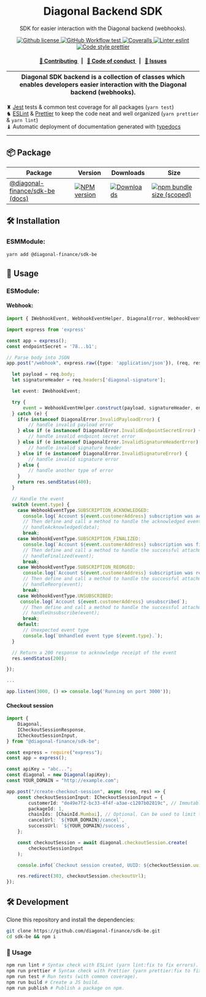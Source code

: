 <p align="center">
    <h1 align="center">
        Diagonal Backend SDK
    </h1>
    <p align="center">SDK for easier interaction with the Diagonal backend (webhooks).</p>
</p>

<p align="center">
    <a href="https://github.com/diagonal-finance/sdk-be/blob/master/LICENSE">
        <img alt="Github license" src="https://img.shields.io/github/license/diagonal-finance/sdk-be.svg?style=flat-square">
    </a>
    <a href="https://github.com/diagonal-finance/sdk-be/actions?query=workflow%3Atest">
        <img alt="GitHub Workflow test" src="https://img.shields.io/github/workflow/status/diagonal-finance/sdk-be/test?label=test&style=flat-square&logo=github">
    </a>
    <a href="https://coveralls.io/github/diagonal-finance/sdk-be">
        <img alt="Coveralls" src="https://img.shields.io/coveralls/github/diagonal-finance/sdk-be?label=coverage (ts)&style=flat-square&logo=coveralls">
    </a>
    <a href="https://eslint.org/">
        <img alt="Linter eslint" src="https://img.shields.io/badge/linter-eslint-8080f2?style=flat-square&logo=eslint">
    </a>
    <a href="https://prettier.io/">
        <img alt="Code style prettier" src="https://img.shields.io/badge/code%20style-prettier-f8bc45?style=flat-square&logo=prettier">
    </a>
</p>

<div align="center">
    <h4>
        <a href="/CONTRIBUTING.md">
            👥 Contributing
        </a>
        <span>&nbsp;&nbsp;|&nbsp;&nbsp;</span>
        <a href="/CODE_OF_CONDUCT.md">
            🤝 Code of conduct
        </a>
        <span>&nbsp;&nbsp;|&nbsp;&nbsp;</span>
        <a href="https://github.com/diagonal-finance/sdk-be/issues/new/choose">
            🔎 Issues
        </a>
    </h4>
</div>

| Diagonal SDK backend is a collection of classes which enables developers easier interaction with the Diagonal backend (webhooks). |
| --------------------------------------------------------------------------------------------------------------------------------- |

♜ [Jest](https://jestjs.io/) tests & common test coverage for all packages (`yarn test`)\
♞ [ESLint](https://eslint.org/) & [Prettier](https://prettier.io/) to keep the code neat and well organized (`yarn prettier` & `yarn lint`)\
♝ Automatic deployment of documentation generated with [typedocs](https://typedoc.org/)

---

## 📦 Package

<table>
    <th>Package</th>
    <th>Version</th>
    <th>Downloads</th>
    <th>Size</th>
    <tbody>
        <tr>
            <td>
                <a href="https://github.com/diagonal-finance/sdk-be">
                    @diagonal-finance/sdk-be
                </a>
                 <a href="https://github.com/diagonal-finance/sdk-be">
                    (docs)
                </a>
            </td>
            <td>
                <!-- NPM version -->
                <a href="https://npmjs.org/package/@diagonal-finance/sdk-be">
                    <img src="https://img.shields.io/npm/v/@diagonal-finance/sdk-be.svg?style=flat-square" alt="NPM version" />
                </a>
            </td>
            <td>
                <!-- Downloads -->
                <a href="https://npmjs.org/package/@diagonal-finance/sdk-be">
                    <img src="https://img.shields.io/npm/dm/@diagonal-finance/sdk-be.svg?style=flat-square" alt="Downloads" />
                </a>
            </td>
            <td>
                <!-- Size -->
                <a href="https://bundlephobia.com/package/@diagonal-finance/sdk-be">
                    <img src="https://img.shields.io/bundlephobia/minzip/@diagonal-finance/sdk-be" alt="npm bundle size (scoped)" />
                </a>
            </td>
        </tr>
    <tbody>
</table>

## 🛠 Installation

### ESMModule:

```bash
yarn add @diagonal-finance/sdk-be
```

## 📜 Usage

### ESModule:

#### Webhook:

```typescript
import { IWebhookEvent, WebhookEventHelper, DiagonalError, WebhookEventType } from "@diagonal-finance/sdk-be";

import express from 'express'

const app = express();
const endpointSecret = '78...b1';

// Parse body into JSON
app.post("/webhook", express.raw({type: 'application/json'}), (req, res) => {

  let payload = req.body;
  let signatureHeader = req.headers['diagonal-signature'];

  let event: IWebhookEvent;

  try {
      event = WebhookEventHelper.construct(payload, signatureHeader, endpointSecret);
  } catch (e) {
    if(e instanceof DiagonalError.InvalidPayloadError) {
        // handle invalid payload error
    } else if (e instanceof DiagonalError.InvalidEndpointSecretError) {
        // handle invalid endpoint secret error
    } else if (e instanceof DiagonalError.InvalidSignatureHeaderError) {
        // handle invalid signature header
    } else if (e instanceof DiagonalError.InvalidSignatureError) {
        // handle invalid signature error
    } else {
        // handle another type of error
    }
    return res.sendStatus(400);
  }

  // Handle the event
  switch (event.type) {
    case WebhookEventType.SUBSCRIPTION_ACKNOWLEDGED:
      console.log(`Account ${event.customerAddress} subscription was acknowledged!`);
      // Then define and call a method to handle the acknowledged event
      // handleAcknowledged(data);
      break;
    case WebhookEventType.SUBSCRIPTION_FINALIZED:
      console.log(`Account ${event.customerAddress} subscription was finalized!`);
      // Then define and call a method to handle the successful attachment of a PaymentMethod.
      // handleFinalized(event);
      break;
    case WebhookEventType.SUBSCRIPTION_REORGED:
      console.log(`Account ${event.customerAddress} subscription was re-orged!`);
      // Then define and call a method to handle the successful attachment of a PaymentMethod.
      // handleReorg(event);
      break;
    case WebhookEventType.UNSUBSCRIBED:
     console.log(`Account ${event.customerAddress} unsubscribed`);
      // Then define and call a method to handle the successful attachment of a PaymentMethod.
      // handleUnsubscribe(event);
      break;
    default:
      // Unexpected event type
      console.log(`Unhandled event type ${event.type}.`);
  }

  // Return a 200 response to acknowledge receipt of the event
  res.sendStatus(200);

});

...

app.listen(3000, () => console.log('Running on port 3000'));

```

#### Checkout session

```typescript
import {
    Diagonal,
    ICheckoutSessionResponse,
    ICheckoutSessionInput,
} from "@diagonal-finance/sdk-be";

const express = require("express");
const app = express();

const apiKey = "abc...";
const diagonal = new Diagonal(apiKey);
const YOUR_DOMAIN = "http://example.com";

app.post("/create-checkout-session", async (req, res) => {
    const checkoutSessionInput: ICheckoutSessionInput = {
        customerId: "de49e7f2-bc33-4f4f-a3ae-c1207b02819c", // Immutable ID of your customer. Should not be email nor phone number.
        packageId: 1,
        chainIds: [ChainId.Mumbai], // Optional. Can be used to limit to specific chains on runtime.
        cancelUrl: `${YOUR_DOMAIN}/cancel`,
        successUrl: `${YOUR_DOMAIN}/success`,
    };

    const checkoutSession = await diagonal.checkoutSession.create(
        checkoutSessionInput
    );

    console.info(`Checkout session created, UUID: ${checkoutSession.uuid}`);

    res.redirect(303, checkoutSession.checkoutUrl);
});
```

## 🛠 Development

Clone this repository and install the dependencies:

```bash
git clone https://github.com/diagonal-finance/sdk-be.git
cd sdk-be && npm i
```

### 📜 Usage

```bash
npm run lint # Syntax check with ESLint (yarn lint:fix to fix errors).
npm run prettier # Syntax check with Prettier (yarn prettier:fix to fix errors).
npm run test # Run tests (with common coverage).
npm run build # Create a JS build.
npm run publish # Publish a package on npm.
```
